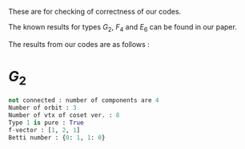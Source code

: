 These are for checking of correctness of our codes.

The known results for types $G_2$, $F_4$ and $E_6$ can be found in our paper.



The results from our codes are as follows :

# $G_2$

```python
not connected : number of components are 4
Number of orbit : 3
Number of vtx of coset ver. : 8
Type 1 is pure : True
f-vector : [1, 2, 1]
Betti number : {0: 1, 1: 0}
```

